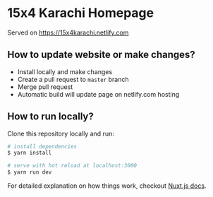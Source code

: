 # 15x4 Karachi Homepage

Served on https://15x4karachi.netlify.com

## How to update website or make changes?

- Install locally and make changes
- Create a pull request to `master` branch
- Merge pull request
- Automatic build will update page on netlify.com hosting

## How to run locally?

Clone this repository locally and run:

``` bash
# install dependencies
$ yarn install

# serve with hot reload at localhost:3000
$ yarn run dev
```

For detailed explanation on how things work, checkout [Nuxt.js docs](https://nuxtjs.org).
